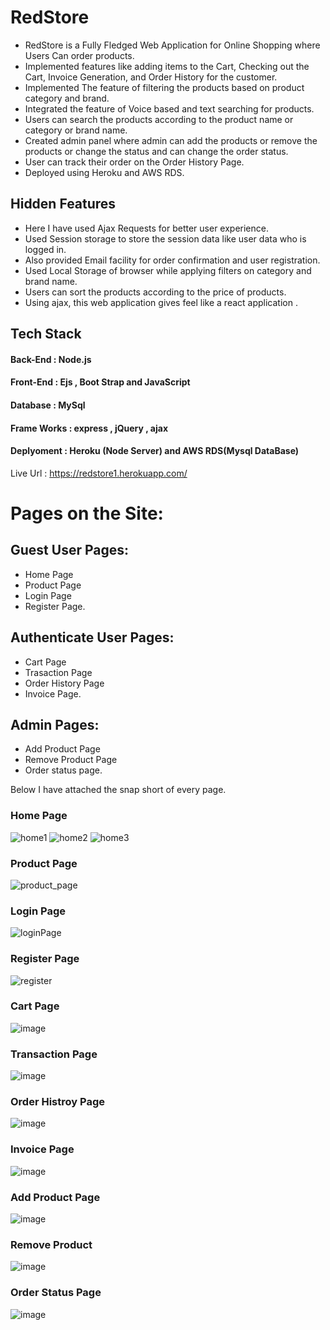 # RedStore
* RedStore is a Fully Fledged Web Application for Online Shopping where Users Can order products.
* Implemented features like adding items to the Cart, Checking out the Cart, Invoice Generation, and Order History for the customer.
* Implemented The feature of filtering the products based on product category and brand.
* Integrated the feature of Voice based and text searching for products.
* Users can search the products according to the product name or category or brand name.
* Created admin panel where admin can add the products or remove the products or change the status and can change the order status.
* User can track their order on the Order History Page.
* Deployed using Heroku and AWS RDS.


## Hidden Features 
* Here I have used Ajax Requests for better user experience.
* Used Session storage to store the session data like user data who is logged in.
* Also provided Email facility for order confirmation and user registration. 
* Used Local Storage of browser while applying filters on category and brand name.
* Users can sort the products according to the price of products.
* Using ajax, this web application gives feel like a react application .

## Tech Stack
#### Back-End : Node.js
#### Front-End : Ejs , Boot Strap and JavaScript
#### Database : MySql 
#### Frame Works : express , jQuery , ajax 
#### Deplyoment : Heroku (Node Server) and AWS RDS(Mysql DataBase)

Live Url : https://redstore1.herokuapp.com/

# Pages on the Site:
## Guest User Pages:
* Home Page 
* Product Page 
* Login Page 
* Register Page. 
## Authenticate User Pages:
* Cart Page 
* Trasaction Page 
* Order History Page
* Invoice Page.
## Admin Pages:
* Add Product Page 
* Remove Product Page
* Order status page.

Below I have attached the snap short of every page.

### Home Page

![home1](https://user-images.githubusercontent.com/76204860/186344219-6bc1dc80-cf13-41a4-a9b1-fcadef463bc5.png)
![home2](https://user-images.githubusercontent.com/76204860/186344278-1d1063e9-0d2b-4cc5-ac0d-e7fdbdbefe5a.png)
![home3](https://user-images.githubusercontent.com/76204860/186344341-20b2ed14-bee3-4388-87ce-288e343ed5ca.png)

### Product Page
![product_page](https://user-images.githubusercontent.com/76204860/186340641-59720916-252c-4eb6-8a57-58817ab20f6e.png)

### Login Page
![loginPage](https://user-images.githubusercontent.com/76204860/186344914-9835b3d6-951c-49b7-8a88-81063fe9d7a4.png)

### Register Page

![register](https://user-images.githubusercontent.com/76204860/186345141-1d8f1e4d-e271-49c1-a624-5a4d36f3dac5.png)

### Cart Page

![image](https://user-images.githubusercontent.com/76204860/186345809-49ddc988-9fa5-4a2b-b34d-b484678c2650.png)

### Transaction Page
![image](https://user-images.githubusercontent.com/76204860/186345992-3a820be9-d80b-4103-9636-124f02d83865.png)

### Order Histroy Page
![image](https://user-images.githubusercontent.com/76204860/186346221-e1de1034-4ea4-4048-abf1-a1ba0477f79b.png)
### Invoice Page
![image](https://user-images.githubusercontent.com/76204860/186346381-fcbd16c5-0e83-448c-955c-291659098958.png)

### Add Product Page 
![image](https://user-images.githubusercontent.com/76204860/186346676-7f10f19e-d3f2-49c5-b510-49522d62d772.png)
### Remove Product
![image](https://user-images.githubusercontent.com/76204860/186346817-f3193556-0f46-46a1-bc45-789432d9ce40.png)
### Order Status Page
![image](https://user-images.githubusercontent.com/76204860/186346981-bb65162a-7a18-42ca-8caf-4fa652b1a898.png)

